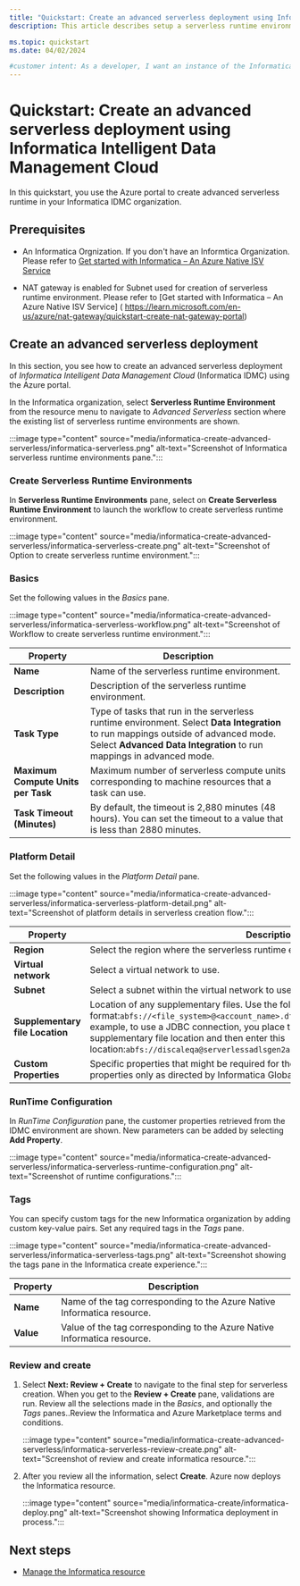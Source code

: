 ```yaml
---
title: "Quickstart: Create an advanced serverless deployment using Informatica Intelligent Data Management Cloud"
description: This article describes setup a serverless runtime environment using the Azure portal and an Informatica IDMC organization.

ms.topic: quickstart  
ms.date: 04/02/2024

#customer intent: As a developer, I want an instance of the Informatica data management cloud  so that I can use it with other Azure resources.
---
```

# Quickstart: Create an advanced serverless deployment using Informatica Intelligent Data Management Cloud

In this quickstart, you use the Azure portal to create advanced serverless runtime in your Informatica IDMC organization.

## Prerequisites

- An Informatica Orgnization. If you don't have an Informtica Organization. Please refer to [Get started with Informatica – An Azure Native ISV Service](informatica-create.md)

- NAT gateway is enabled for Subnet used for creation of serverless runtime environment. Please refer to [Get started with Informatica – An Azure Native ISV Service] ( https://learn.microsoft.com/en-us/azure/nat-gateway/quickstart-create-nat-gateway-portal)

## Create an advanced serverless deployment

In this section, you see how to create an advanced serverless deployment of _Informatica Intelligent Data Management Cloud_ (Informatica IDMC) using the Azure portal.

In the Informatica organization,  select **Serverless Runtime Environment** from the resource menu to navigate to _Advanced Serverless_ section where the existing list of serverless runtime environments are shown.

:::image type="content" source="media/informatica-create-advanced-serverless/informatica-serverless.png" alt-text="Screenshot of Informatica serverless runtime environments pane.":::

### Create Serverless Runtime Environments

In **Serverless Runtime Environments** pane, select on **Create Serverless Runtime Environment** to launch the workflow to create serverless runtime environment.

:::image type="content" source="media/informatica-create-advanced-serverless/informatica-serverless-create.png" alt-text="Screenshot of Option to create serverless runtime environment.":::

### Basics

Set the following values in the _Basics_ pane.

  :::image type="content" source="media/informatica-create-advanced-serverless/informatica-serverless-workflow.png" alt-text="Screenshot of Workflow to create serverless runtime environment.":::

  | Property  | Description |
  |---------|---------|
  | **Name**  | Name of the serverless runtime environment. |
  | **Description**     | Description of the serverless runtime environment. |
  | **Task Type**  | Type of tasks that run in the serverless runtime environment. Select **Data Integration** to run mappings outside of advanced mode. Select **Advanced Data Integration** to run mappings in advanced mode. |
  | **Maximum Compute Units per Task** | Maximum number of serverless compute units corresponding to machine resources that a task can use. |
  | **Task Timeout (Minutes)** | By default, the timeout is 2,880 minutes (48 hours). You can set the timeout to a value that is less than 2880 minutes. |

### Platform Detail

Set the following values in the _Platform Detail_ pane.

  :::image type="content" source="media/informatica-create-advanced-serverless/informatica-serverless-platform-detail.png" alt-text="Screenshot of platform details in serverless creation flow.":::

  | Property  | Description |
  |---------|---------|
  | **Region**  | Select the region where the serverless runtime environment is hosted.|
  | **Virtual network**     | Select a virtual network to use. |
  | **Subnet**  | Select a subnet within the virtual network to use. |
  | **Supplementary file Location** | Location of any supplementary files. Use the following format:`abfs://<file_system>@<account_name>.dfs.core.windows.net/<path>` For example, to use a JDBC connection, you place the JDBC JAR files in the supplementary file location and then enter this location:`abfs://discaleqa@serverlessadlsgen2acct.dfs.core.windows.net/serverless`. |
  | **Custom Properties** | Specific properties that might be required for the virtual network. Use custom properties only as directed by Informatica Global Customer Support. |

### RunTime Configuration

In _RunTime Configuration_ pane, the customer properties retrieved from the IDMC environment are shown. New parameters can be added by selecting **Add Property**.

:::image type="content" source="media/informatica-create-advanced-serverless/informatica-serverless-runtime-configuration.png" alt-text="Screenshot of runtime configurations.":::

### Tags

You can specify custom tags for the new Informatica organization by adding custom key-value pairs. Set any required tags in the _Tags_ pane.

  :::image type="content" source="media/informatica-create-advanced-serverless/informatica-serverless-tags.png" alt-text="Screenshot showing the tags pane in the Informatica create experience.":::

  | Property | Description |
  |----------| -------------|
  |**Name** | Name of the tag corresponding to the Azure Native Informatica resource. |
  | **Value** | Value of the tag corresponding to the Azure Native Informatica resource. |

### Review and create

1. Select  **Next: Review + Create** to navigate to the final step for serverless creation. When you get to the **Review + Create** pane, validations are run. Review all the selections made in the _Basics_, and optionally the _Tags_ panes..Review the Informatica and Azure Marketplace terms and conditions.  

    :::image type="content" source="media/informatica-create-advanced-serverless/informatica-serverless-review-create.png" alt-text="Screenshot of review and create informatica resource.":::

1. After you review all the information, select **Create**. Azure now deploys the Informatica resource.

   :::image type="content" source="media/informatica-create/informatica-deploy.png" alt-text="Screenshot showing Informatica deployment in process.":::

## Next steps

- [Manage the Informatica resource](informatica-manage.md)
<!-- 
- Get started with Informatica – An Azure Native ISV Service on

fix  links when marketplace links work.
    > [!div class="nextstepaction"]
    > [Azure portal](https://portal.azure.com/#view/HubsExtension/BrowseResource/resourceType/informatica.informaticaPLUS%2FinformaticaDeployments)

    > [!div class="nextstepaction"]
    > [Azure Marketplace](https://azuremarketplace.microsoft.com/marketplace/apps/f5-networks.f5-informatica-for-azure?tab=Overview) 
-->
